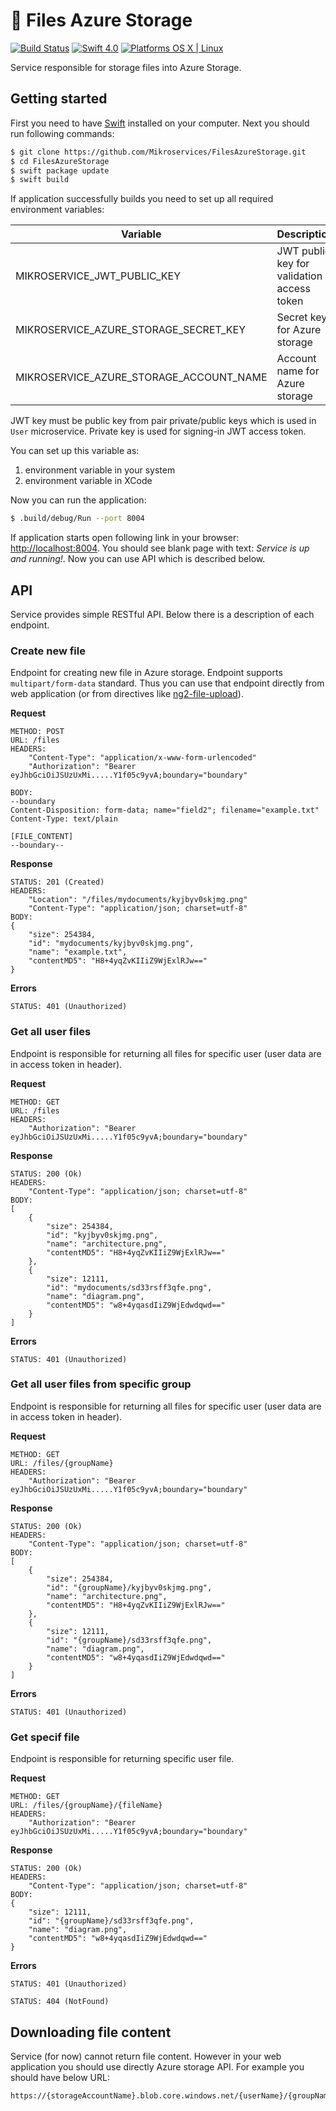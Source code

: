 # :open_file_folder: Files Azure Storage

[![Build Status](https://travis-ci.org/Mikroservices/FilesAzureStorage.svg?branch=master)](https://travis-ci.org/Mikroservices/FilesAzureStorage) [![Swift 4.0](https://img.shields.io/badge/Swift-4.0-orange.svg?style=flat)](ttps://developer.apple.com/swift/) [![Platforms OS X | Linux](https://img.shields.io/badge/Platforms-OS%20X%20%7C%20Linux%20-lightgray.svg?style=flat)](https://developer.apple.com/swift/)

Service responsible for storage files into Azure Storage.

## Getting started

First you need to have [Swift](https://swift.org) installed on your computer. 
Next you should run following commands:

```bash
$ git clone https://github.com/Mikroservices/FilesAzureStorage.git
$ cd FilesAzureStorage
$ swift package update
$ swift build
```

If application successfully builds you need to set up all required environment variables: 

| Variable                                | Description                                |
|-----------------------------------------|--------------------------------------------|
| MIKROSERVICE_JWT_PUBLIC_KEY             | JWT public key for validation access token |
| MIKROSERVICE_AZURE_STORAGE_SECRET_KEY   | Secret key for Azure storage               |
| MIKROSERVICE_AZURE_STORAGE_ACCOUNT_NAME | Account name for Azure storage             |

JWT key must be public key from pair private/public keys which is used in `User` microservice.
Private key is used for signing-in JWT access token.

You can set up this variable as:

1. environment variable in your system
2. environment variable in XCode

Now you can run the application:

```bash
$ .build/debug/Run --port 8004
```

If application starts open following link in your browser: [http://localhost:8004](http://localhost:8004).
You should see blank page with text: *Service is up and running!*. Now you can use API which is described below.


## API

Service provides simple RESTful API. Below there is a description of each endpoint.

### Create new file

Endpoint for creating new file in Azure storage. Endpoint supports `multipart/form-data` standard.
Thus you can use that endpoint directly from web application (or from directives like [ng2-file-upload](https://valor-software.com/ng2-file-upload/)).

**Request**

```
METHOD: POST
URL: /files
HEADERS:
    "Content-Type": "application/x-www-form-urlencoded"
    "Authorization": "Bearer eyJhbGciOiJSUzUxMi.....Y1f05c9yvA;boundary="boundary"

BODY:
--boundary 
Content-Disposition: form-data; name="field2"; filename="example.txt" 
Content-Type: text/plain

[FILE_CONTENT]
--boundary--
```

**Response**

```
STATUS: 201 (Created)
HEADERS:
    "Location": "/files/mydocuments/kyjbyv0skjmg.png"
    "Content-Type": "application/json; charset=utf-8"
BODY:
{
    "size": 254384,
    "id": "mydocuments/kyjbyv0skjmg.png",
    "name": "example.txt",
    "contentMD5": "H8+4yqZvKIIiZ9WjExlRJw=="
}
```

**Errors**

```
STATUS: 401 (Unauthorized)
```

### Get all user files

Endpoint is responsible for returning all files for specific user (user data are in access token in header).

**Request**

```
METHOD: GET
URL: /files
HEADERS:
    "Authorization": "Bearer eyJhbGciOiJSUzUxMi.....Y1f05c9yvA;boundary="boundary"
```

**Response**

```
STATUS: 200 (Ok)
HEADERS:
    "Content-Type": "application/json; charset=utf-8"
BODY:
[
    {
        "size": 254384,
        "id": "kyjbyv0skjmg.png",
        "name": "architecture.png",
        "contentMD5": "H8+4yqZvKIIiZ9WjExlRJw=="
    },
    {
        "size": 12111,
        "id": "mydocuments/sd33rsff3qfe.png",
        "name": "diagram.png",
        "contentMD5": "w8+4yqasdIiZ9WjEdwdqwd=="
    }
]
```

**Errors**

```
STATUS: 401 (Unauthorized)
```

### Get all user files from specific group

Endpoint is responsible for returning all files for specific user (user data are in access token in header).

**Request**

```
METHOD: GET
URL: /files/{groupName}
HEADERS:
    "Authorization": "Bearer eyJhbGciOiJSUzUxMi.....Y1f05c9yvA;boundary="boundary"
```

**Response**

```
STATUS: 200 (Ok)
HEADERS:
    "Content-Type": "application/json; charset=utf-8"
BODY:
[
    {
        "size": 254384,
        "id": "{groupName}/kyjbyv0skjmg.png",
        "name": "architecture.png",
        "contentMD5": "H8+4yqZvKIIiZ9WjExlRJw=="
    },
    {
        "size": 12111,
        "id": "{groupName}/sd33rsff3qfe.png",
        "name": "diagram.png",
        "contentMD5": "w8+4yqasdIiZ9WjEdwdqwd=="
    }
]
```

**Errors**

```
STATUS: 401 (Unauthorized)
```

### Get specif file

Endpoint is responsible for returning specific user file.

**Request**

```
METHOD: GET
URL: /files/{groupName}/{fileName}
HEADERS:
    "Authorization": "Bearer eyJhbGciOiJSUzUxMi.....Y1f05c9yvA;boundary="boundary"
```

**Response**

```
STATUS: 200 (Ok)
HEADERS:
    "Content-Type": "application/json; charset=utf-8"
BODY:
{
    "size": 12111,
    "id": "{groupName}/sd33rsff3qfe.png",
    "name": "diagram.png",
    "contentMD5": "w8+4yqasdIiZ9WjEdwdqwd=="
}
```

**Errors**

```
STATUS: 401 (Unauthorized)
```

```
STATUS: 404 (NotFound)
```

## Downloading file content

Service (for now) cannot return file content. However in your web application you should use directly Azure
storage API. For example you should have below URL:

```
https://{storageAccountName}.blob.core.windows.net/{userName}/{groupName}/{fileId}
```
